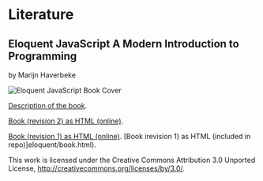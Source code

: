 Literature
===================



Eloquent JavaScript
A Modern Introduction to Programming
-------------------

by Marijn Haverbeke

<img src="eloquent2/cover.png" alt="Eloquent JavaScript Book Cover">

[Description of the book](http://eloquentjavascript.net/).

[Book (revision 2) as HTML (online)](http://eloquentjavascript.net/).

[Book (revision 1) as HTML (online)](http://eloquentjavascript.net/contents.html).
[Book irevision 1) as HTML (included in repo)]eloquent/book.html).

This work is licensed under the Creative Commons Attribution 3.0 Unported License, http://creativecommons.org/licenses/by/3.0/.

